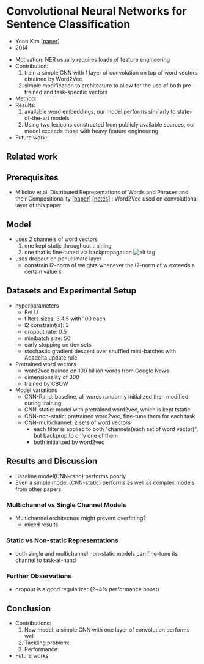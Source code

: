 # Convolutional Neural Networks for Sentence Classification
- Yoon Kim
[[paper]](https://arxiv.org/pdf/1408.5882v2.pdf)
- 2014

* Motivation: NER usually requires loads of feature engineering
* Contribution: 
  1. train a simple CNN with 1 layer of convolution on top of word vectors obtained by Word2Vec
  2. simple modification to architecture to allow for the use of both pre-trained and task-specific vectors
* Method: 
* Results:
  1.  available word embeddings, our model performs similarly to state-of-the-art models
  2. Using two lexicons constructed from publicly available sources, our model exceeds those with heavy feature engineering
* Future work: 


## Related work



## Prerequisites
- Mikolov et al. Distributed Representations of Words and Phrases and their Compositionality
[[paper]](https://papers.nips.cc/paper/5021-distributed-representations-of-words-and-phrases-and-their-compositionality.pdf) 
[[notes]]() 
: Word2Vec used on convolutional layer of this paper


## Model
- uses 2 channels of word vectors
  1. one kept static throughout training
  2. one that is fine-tuned via backpropagation
  ![alt tag](https://github.com/mjc92/studies/blob/master/notes/images/text_classification_CNN.JPG)  
- uses dropout on penultimate layer
  - constrain l2-norm of weights whenever the l2-norm of w exceeds a certain value s

## Datasets and Experimental Setup
- hyperparameters
  - ReLU
  - filters sizes: 3,4,5 with 100 each
  - l2 constraint(s): 3
  - dropout rate: 0.5
  - minibatch size: 50
  - early stopping on dev sets
  - stochastic gradient descent over shuffled mini-batches with Adadelta update rule
- Pretrained word vectors
  - word2vec trained on 100 billion words from Google News
  - dimensionality of 300
  - trained by CBOW
- Model variations
  - CNN-Rand: baseline, all words randomly initialized then modified during training
  - CNN-static: model with pretrained word2vec, which is kept tstatic
  - CNN-non-static: pretrained word2vec, fine-tune them for each task
  - CNN-multichannel: 2 sets of word vectors
    - each filter is applied to both "channels(each set of word vector)", but backprop to only one of them
    - both initialized by word2vec

## Results and Discussion
- Baseline model(CNN-rand) performs poorly
- Even a simple model (CNN-static) performs as well as complex models from other papers

### Multichannel vs Single Channel Models
- Multichannel architecture might prevent overfitting?
  - mixed results...

### Static vs Non-static Representations
- both single and multichannel non-static models can fine-tune its channel to task-at-hand

### Further Observations
- dropout is a good regularizer (2~4% performance boost)

## Conclusion
- Contributions:
  1. New model: a simple CNN with one layer of convolution performs well
  2. Tackling problem: 
  3. Performance: 
- Future works:
